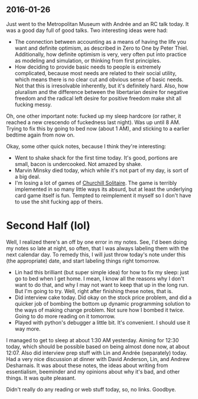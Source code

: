 ## 2016-01-26

Just went to the Metropolitan Museum with Andrée and an RC talk today. It was a good day full of good talks. Two interesting ideas were had:

- The connection between accounting as a means of having the life you want and definite optimism, as described in Zero to One by Peter Thiel. Additionally, how definite optimism is very, very often put into practice as modeling and simulation, or thinking from first principles.
- How deciding to provide basic needs to people is extremely complicated, because most needs are related to their social utility, which means there is no clear cut and obvious sense of basic needs. Not that this is irresolvable inherently, but it's definitely hard. Also, how pluralism and the difference between the libertarian desire for negative freedom and the radical left desire for positive freedom make shit all fucking messy.

Oh, one other important note: fucked up my sleep hardcore (or rather, it reached a new crescendo of fuckedness last night). Was up until 8 AM. Trying to fix this by going to bed now (about 1 AM), and sticking to a earlier bedtime again from now on.

Okay, some other quick notes, because I think they're interesting:

- Went to shake shack for the first time today. It's good, portions are small, bacon is undercooked. Not amazed by shake.
- Marvin Minsky died today, which while it's not part of my day, is sort of a big deal.
- I'm losing a lot of games of [Churchill Solitaire](https://medium.com/@DonRumsfeld/at-83-i-decided-to-develop-an-app-dadd4e53d342#.2e7a5vcae). The game is terribly implemented in so many little ways its absurd, but at least the underlying card game itself is fun. Tempted to reimplement it myself so I don't have to use the shit fucking app of theirs.

# Second Half (lol)

Well, I realized there's an off by one error in my notes. See, I'd been doing my notes so late at night, so often, that I was always labeling them with the next calendar day. To remedy this, I will just throw today's note under this (the appropriate) date, and start labeling things right tomorrow.

- Lin had this brilliant (but super simple idea) for how to fix my sleep: just go to bed when I get home. I mean, I know all the reasons why I don't want to do that, and why I may not want to keep that up in the long run. But I'm going to try. Well, right after finishing these notes, that is.
- Did interview cake today. Did okay on the stock price problem, and did a quicker job of bombing the bottom up dynamic programming solution to the ways of making change problem. Not sure how I bombed it twice. Going to do more reading on it tomorrow.
- Played with python's debugger a little bit. It's convenient. I should use it way more.

I managed to get to sleep at about 1:30 AM yesterday. Aiming for 12:30 today, which should be possible based on being almost done now, at about 12:07. Also did interview prep stuff with Lin and Andrée (separately) today. Had a very nice discussion at dinner with David Anderson, Lin, and Andrew Desharnais. It was about these notes, the ideas about writing from essentialism, beeminder and my opinions about why it's bad, and other things. It was quite pleasant.

Didn't really do any reading or web stuff today, so, no links. Goodbye.
